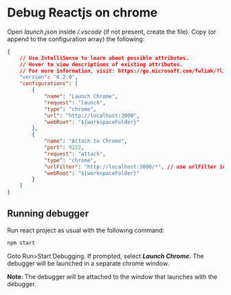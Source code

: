 
# Debug Reactjs on chrome  

Open *launch.json* inside */.vscode* (if not present, create the file). Copy (or append to the configuration array) the following: 

```json
{
    // Use IntelliSense to learn about possible attributes.
    // Hover to view descriptions of existing attributes.
    // For more information, visit: https://go.microsoft.com/fwlink/?linkid=830387
    "version": "0.2.0",
    "configurations": [
        {
            "name": "Launch Chrome",
            "request": "launch",
            "type": "chrome",
            "url": "http://localhost:3000",
            "webRoot": "${workspaceFolder}"
        },
        {
            "name": "Attach to Chrome",
            "port": 9222,
            "request": "attach",
            "type": "chrome",
            "urlFilter": "http://localhost:3000/*", // use urlFilter instead of url!
            "webRoot": "${workspaceFolder}"
        }
    ]
}
```

## Running debugger

Run react project as usual with the following command: 

```bash
npm start
```

Goto Run>Start Debugging. If prompted, select ***Launch Chrome.*** The debugger will be launched in a separate chrome window. 

**Note**: The debugger will be attached to the window that launches with the debugger.
